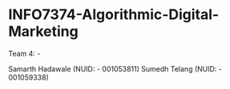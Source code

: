 # INFO7374-Algorithmic-Digital-Marketing

Team 4: -

Samarth Hadawale (NUID: - 001053811)
Sumedh Telang (NUID: - 001059338)

